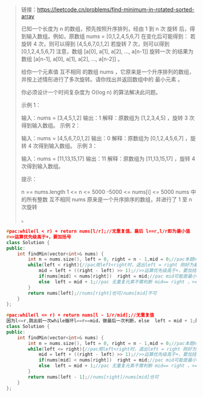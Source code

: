 > 链接：https://leetcode.cn/problems/find-minimum-in-rotated-sorted-array
>
> 已知一个长度为 n 的数组，预先按照升序排列，经由 1 到 n 次 旋转 后，得到输入数组。例如，原数组 nums = [0,1,2,4,5,6,7] 在变化后可能得到：
> 若旋转 4 次，则可以得到 [4,5,6,7,0,1,2]
> 若旋转 7 次，则可以得到 [0,1,2,4,5,6,7]
> 注意，数组 [a[0], a[1], a[2], ..., a[n-1]] 旋转一次 的结果为数组 [a[n-1], a[0], a[1], a[2], ..., a[n-2]] 。
>
> 给你一个元素值 互不相同 的数组 nums ，它原来是一个升序排列的数组，并按上述情形进行了多次旋转。请你找出并返回数组中的 最小元素 。
>
> 你必须设计一个时间复杂度为 O(log n) 的算法解决此问题。
>
>  
>
> 示例 1：
>
> 输入：nums = [3,4,5,1,2]
> 输出：1
> 解释：原数组为 [1,2,3,4,5] ，旋转 3 次得到输入数组。
> 示例 2：
>
> 输入：nums = [4,5,6,7,0,1,2]
> 输出：0
> 解释：原数组为 [0,1,2,4,5,6,7] ，旋转 4 次得到输入数组。
> 示例 3：
>
> 输入：nums = [11,13,15,17]
> 输出：11
> 解释：原数组为 [11,13,15,17] ，旋转 4 次得到输入数组。
>
>
> 提示：
>
> n == nums.length
> 1 <= n <= 5000
> -5000 <= nums[i] <= 5000
> nums 中的所有整数 互不相同
> nums 原来是一个升序排序的数组，并进行了 1 至 n 次旋转
>
> 。

```cpp
#pac:while(l < r) + return nums[l/r];//无重复值，最后 l==r,l/r即为最小值
#>>运算优先级高于+，要加括号
class Solution {
public:
    int findMin(vector<int>& nums) {
		int n = nums.size(), left = 0, right = n - 1,mid = 0;//pac本题n-1时while不一定是l<=r，
        while(left < right){//pac用left<right时，退出left = right 刚好为最小值
            mid = left + ((right - left) >> 1);//>>运算优先级高于+，要加括号
            if(nums[mid] < nums[right])  right = mid;//pac mid可能是最小值，不能除去
            else  left = mid + 1;//pac 无重复元素不需判断 mid== right ，>=时最小值 != mid，所以mid+1.
        }
        return nums[left];//nums[right]也可/nums[mid]不可
    }
};

```

```cpp
#pac:while(l <= r) + return nums[l - 1/r/mid];//无重复值
因为l<=r,跳出前一次while循环l==r==mid，做最后一次判断，else  left = mid + 1;所以结果下标为left-1/right/mid
class Solution {
public:
    int findMin(vector<int>& nums) {
		int n = nums.size(), left = 0, right = n - 1,mid = 0;//pac本题n-1时while不一定是l<=r，
        while(left <= right){//pac用left<right时，退出left = right 刚好为最小值
            mid = left + ((right - left) >> 1);//>>运算优先级高于+，要加括号
            if(nums[mid] < nums[right])  right = mid;//pac mid可能是最小值，不能除去
            else  left = mid + 1;//pac 无重复元素不需判断 mid== right ，>=时最小值 != mid，所以mid+1.
        }
        return nums[left - 1];//nums[right]/nums[mid]也可
    }
};
```

